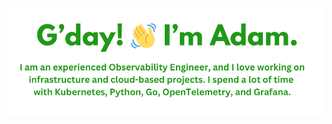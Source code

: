 ![G'day I'm Adam. I am an experienced Observability Engineer, and I love working on infrastructure and cloud-based projects. I spend a lot of time with Kubernetes, Python, Go, OpenTelemetry, and Grafana.](https://github.com/HammoTime/HammoTime/raw/master/github-personal-readme-v3.png)
